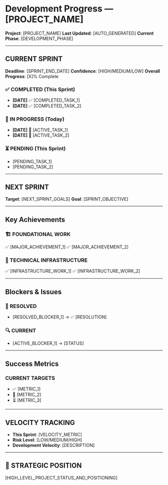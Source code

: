 # Development Progress — [PROJECT_NAME]

**Project**: [PROJECT_NAME]
**Last Updated**: [AUTO_GENERATED]
**Current Phase**: [DEVELOPMENT_PHASE]

---

## CURRENT SPRINT
**Deadline**: [SPRINT_END_DATE]
**Confidence**: [HIGH/MEDIUM/LOW]
**Overall Progress**: [X]% Complete

### ✅ COMPLETED (This Sprint)
- **[DATE]** ✅ [COMPLETED_TASK_1]
- **[DATE]** ✅ [COMPLETED_TASK_2]

### 🔄 IN PROGRESS (Today)
- **[DATE]** 🔄 [ACTIVE_TASK_1]
- **[DATE]** 🔄 [ACTIVE_TASK_2]

### ⏳ PENDING (This Sprint)
- [PENDING_TASK_1]
- [PENDING_TASK_2]

---

## NEXT SPRINT
**Target**: [NEXT_SPRINT_GOALS]
**Goal**: [SPRINT_OBJECTIVE]

---

## Key Achievements

### 🏗️ FOUNDATIONAL WORK
✅ [MAJOR_ACHIEVEMENT_1]
✅ [MAJOR_ACHIEVEMENT_2]

### 🔧 TECHNICAL INFRASTRUCTURE
✅ [INFRASTRUCTURE_WORK_1]
✅ [INFRASTRUCTURE_WORK_2]

---

## Blockers & Issues

### 🚫 RESOLVED
- [RESOLVED_BLOCKER_1] → ✅ [RESOLUTION]

### 🔍 CURRENT
- [ACTIVE_BLOCKER_1] → [STATUS]

---

## Success Metrics

### CURRENT TARGETS
* ✅ [METRIC_1]
* 🔄 [METRIC_2]
* ⏳ [METRIC_3]

---

## VELOCITY TRACKING
- **This Sprint**: [VELOCITY_METRIC]
- **Risk Level**: [LOW/MEDIUM/HIGH]
- **Development Velocity**: [DESCRIPTION]

---

## 🎯 STRATEGIC POSITION
[HIGH_LEVEL_PROJECT_STATUS_AND_POSITIONING]
